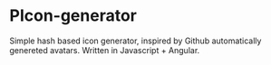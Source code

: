 # PIcon-generator
Simple hash based icon generator, inspired by Github automatically genereted avatars.
Written in Javascript + Angular.
